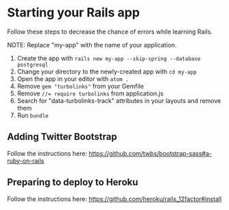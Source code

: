 # Starting your Rails app

Follow these steps to decrease the chance of errors while learning Rails.

NOTE: Replace "my-app" with the name of your application.

1. Create the app with `rails new my-app --skip-spring --database postgresql`
1. Change your directory to the newly-created app with `cd my-app`
1. Open the app in your editor with `atom .`
1. Remove `gem "turbolinks"` from your Gemfile
1. Remove `//= require turbolinks` from application.js
1. Search for "data-turbolinks-track" attributes in your layouts and remove them
1. Run `bundle`

## Adding Twitter Bootstrap

Follow the instructions here: https://github.com/twbs/bootstrap-sass#a-ruby-on-rails

## Preparing to deploy to Heroku

Follow the instructions here: https://github.com/heroku/rails_12factor#install
